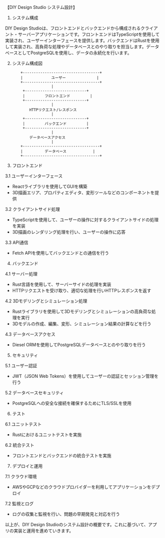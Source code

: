 【DIY Design Studio システム設計】

1. システム構成

DIY Design Studioは、フロントエンドとバックエンドから構成されるクライアント・サーバーアプリケーションです。フロントエンドはTypeScriptを使用して実装され、ユーザーインターフェースを提供します。バックエンドはRustを使用して実装され、高負荷な処理やデータベースとのやり取りを担当します。データベースとしてPostgreSQLを使用し、データの永続化を行います。

2. システム構成図

```
       +-----------------------------------+
       |             ユーザー              |
       +-----------------------------------+
                     |
        +----------------------------+
        |         フロントエンド         |
        +----------------------------+
                     |
           HTTPリクエスト/レスポンス
                     |
        +----------------------------+
        |         バックエンド         |
        +----------------------------+
                     |
           データベースアクセス
                     |
       +-----------------------------------+
       |          データベース            |
       +-----------------------------------+
```

3. フロントエンド

3.1 ユーザーインターフェース
- Reactライブラリを使用してGUIを構築
- 3D描画エリア、プロパティエディタ、変形ツールなどのコンポーネントを提供

3.2 クライアントサイド処理
- TypeScriptを使用して、ユーザーの操作に対するクライアントサイドの処理を実装
- 3D描画のレンダリング処理を行い、ユーザーの操作に応答

3.3 API通信
- Fetch APIを使用してバックエンドとの通信を行う

4. バックエンド

4.1 サーバー処理
- Rust言語を使用して、サーバーサイドの処理を実装
- HTTPリクエストを受け取り、適切な処理を行いHTTPレスポンスを返す

4.2 3Dモデリングとシミュレーション処理
- Rustライブラリを使用して3Dモデリングとシミュレーションの高負荷な処理を実行
- 3Dモデルの作成、編集、変形、シミュレーション結果の計算などを行う

4.3 データベースアクセス
- Diesel ORMを使用してPostgreSQLデータベースとのやり取りを行う

5. セキュリティ

5.1 ユーザー認証
- JWT（JSON Web Tokens）を使用してユーザーの認証とセッション管理を行う

5.2 データベースセキュリティ
- PostgreSQLへの安全な接続を確保するためにTLS/SSLを使用

6. テスト

6.1 ユニットテスト
- Rustにおけるユニットテストを実施

6.2 統合テスト
- フロントエンドとバックエンドの統合テストを実施

7. デプロイと運用

7.1 クラウド環境
- AWSやGCPなどのクラウドプロバイダーを利用してアプリケーションをデプロイ

7.2 監視とログ
- ログの収集と監視を行い、問題の早期発見と対応を行う

以上が、DIY Design Studioのシステム設計の概要です。これに基づいて、アプリの実装と運用を進めていきます。